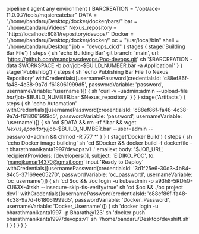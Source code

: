 pipeline {
    agent any
    environment {
        BARCREATION = "/opt/ace-11.0.0.7/tools/mqsicreatebar"
        DATA = "/home/bandaru/Desktop/docker/docker/bars/"
        bar = "/home/bandaru/Videos"
        Nexus_repository = "http://localhost:8081/repository/devops/"
        Docker = "/home/bandaru/Desktop/docker/docker/"
        oc = "/usr/local/bin"
        shell = "/home/bandaru/Desktop"
        job = "devops_cicd"
    }
    stages {
        stage('Building Bar File') {
            steps {
                sh 'echo Building Bar'
                git branch: 'main', url: 'https://github.com/manojawsdevops/Poc-devops.git'
                sh '$BARCREATION -data $WORKSPACE -b $bar/$job-$BUILD_NUMBER.bar -a Application1'
            }
        }
        stage('Publishibg') {
            steps {
                sh 'echo Publishing Bar File To Nexus Repository'
                withCredentials([usernamePassword(credentialsId: 'c88ef86f-fa48-4c38-9a7d-f618061999d5', passwordVariable: 'password', usernameVariable: 'username')]) {
                sh 'curl -v -uadmin:admin --upload-file $bar/$job-$BUILD_NUMBER.bar $Nexus_repository'
                }
            }
        }
        stage('Artifacts') {
            steps {
                sh 'echo Automation'
                withCredentials([usernamePassword(credentialsId: 'c88ef86f-fa48-4c38-9a7d-f618061999d5', passwordVariable: 'password', usernameVariable: 'username')]) {
                sh 'cd $DATA && rm -rf *.bar && wget $Nexus_repository/$job-$BUILD_NUMBER.bar --user=admin --password=admin && chmod -R 777 *'
                }
            }
        }
        stage('Docker Build') {
            steps {
                sh 'echo Docker image building'
                sh 'cd $Docker && docker build -f dockerfile -t bharathmanikanta1997/devops:v1 .'
                emailext body: '$JOB_URL', recipientProviders: [developers()], subject: 'EIDIKO_POC', to: 'manojkumar14370@gmail.com'
                input 'Ready to Deploy'
                withCredentials([usernamePassword(credentialsId: '3d1f25e6-30d3-4b84-84c5-37169ee05270', passwordVariable: 'oc_password', usernameVariable: 'oc_username')]) {
                sh 'cd $oc && ./oc login -u kubeadmin -p a93h8-5RDhQ-KU63X-4tskh --insecure-skip-tls-verify=true'
                sh 'cd $oc && ./oc project dev1'
                withCredentials([usernamePassword(credentialsId: 'c88ef86f-fa48-4c38-9a7d-f618061999d5', passwordVariable: 'Docker_Password', usernameVariable: 'Docker_Username')]) {
                sh 'docker login -u bharathmanikanta1997 -p Bharath@123'
                sh 'docker push bharathmanikanta1997/devops:v1'
                sh '/home/bandaru/Desktop/devshift.sh'
                }
             }
            }
        }
    }
}
